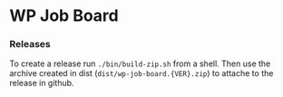 # WP Job Board

### Releases
To create a release run `./bin/build-zip.sh` from a shell.  Then use the archive created in dist
(`dist/wp-job-board.{VER}.zip`) to attache to the release in github.
